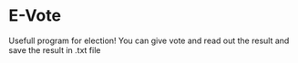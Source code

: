# E-Vote
Usefull program for election! You can give vote and read out the result and save the result in .txt file 
